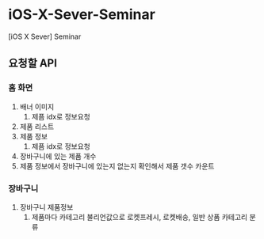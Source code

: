 # iOS-X-Sever-Seminar
[iOS X Sever] Seminar


## 요청할 API

### 홈 화면
1. 배너 이미지
    1. 제픔 idx로  정보요청
2. 제품 리스트
3. 제품 정보
    1. 제픔 idx로  정보요청
4. 장바구니에 있는 제품 개수
1. 제품 정보에서 장바구니에 있는지 없는지 확인해서 제품 갯수 카운트

### 장바구니
1. 장바구니 제품정보
    1. 제품마다 카테고리 불리언값으로 로켓프레시, 로켓배송, 일반 상품 카테고리 분류
